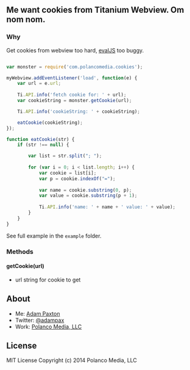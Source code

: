 ## Me want cookies from Titanium Webview. Om nom nom.

### Why

Get cookies from webview too hard, [evalJS](https://jira.appcelerator.org/browse/TIMOB-16082) too buggy.

```javascript

var monster = require('com.polancomedia.cookies');

myWebview.addEventListener('load', function(e) {
    var url = e.url;
    
    Ti.API.info('fetch cookie for: ' + url);
    var cookieString = monster.getCookie(url);

    Ti.API.info('cookieString: ' + cookieString);

    eatCookie(cookieString);
});

function eatCookie(str) {
    if (str !== null) {

        var list = str.split("; ");
        
        for (var i = 0; i < list.length; i++) {
            var cookie = list[i];
            var p = cookie.indexOf("=");
            
            var name = cookie.substring(0, p);
            var value = cookie.substring(p + 1);
            
            Ti.API.info('name: ' + name + ' value: ' + value);
        }
    }
}

```

See full example in the `example` folder.

### Methods

#### getCookie(url)
* url string for cookie to get


## About
* Me: [Adam Paxton](http://adampaxton.com) 
* Twitter: [@adampax](http://twitter.com/adampax)
* Work: [Polanco Media, LLC](http://polancomedia.com)

## License
MIT License
Copyright (c) 2014 Polanco Media, LLC
